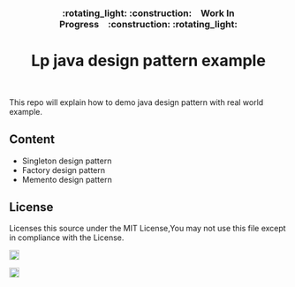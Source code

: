 
<h3 align="center">:rotating_light: :construction:&ensp;&ensp;Work In Progress&ensp;&ensp;:construction: :rotating_light:</h3>
<h1 align="center">Lp java design pattern example</h1>
<br>
<p>This repo will explain how to demo java design pattern with real world example.</p>


<h2>Content</h2>

<ul>
  <li>Singleton design pattern</li>
  <li>Factory design pattern</li>
  <li>Memento design pattern</li>
</ul>  

<h2>License</h2>

<p>Licenses this source under the MIT License,You may not use this file except in compliance with the License.</p>

<!-- Badges -->
<p align="left">
  <a href="LICENSE.md">
    <img src="https://img.shields.io/badge/License-MIT-blue.svg" alt="License: MIT" height="18">
  </a>
</p>

<!-- Date -->
<p >
  <a href="DATE.md">
    <img src="https://img.shields.io/date/1608560334?style=flat-square" alt="DATE: 2020/12/21" height="18">
  </a>
</p>